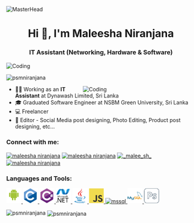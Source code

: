 ![MasterHead](https://media.datacamp.com/legacy/v1716311367/image_44591f0a45.gif)
<h1 align="center">Hi 👋, I'm Maleesha Niranjana</h1>
<h3 align="center"> IT Assistant (Networking, Hardware & Software)</h3>
<img align="center" alt="Coding" width="1200" src="https://user-images.githubusercontent.com/74038190/212284100-561aa473-3905-4a80-b561-0d28506553ee.gif">

<p align="left"> <img src="https://komarev.com/ghpvc/?username=psmniranjana&label=Profile%20views&color=0e75b6&style=flat" alt="psmniranjana" /> </p>


<img align="right" alt="Coding" width="300" hight="200" src="https://camo.githubusercontent.com/7cab7453b50c32be4c3605a42cb5e509644666999796555e759d06a9facf6b4a/68747470733a2f2f63646e2e6472696262626c652e636f6d2f75736572732f323133313939332f73637265656e73686f74732f343934383733362f74686f75676874776f726b732d6769665f6472696262626c652e676966">


- 👨‍💻  Working as an **IT Assistant** at Dynawash Limited, Sri Lanka
- 🎓  Graduated Software Engineer at NSBM Green University, Sri Lanka
- 💻  Freelancer
- 📝 Editor - Social Media post designing, Photo Editing, Product post designing, etc...

<h3 align="left">Connect with me:</h3>
<p align="left">
<a href="https://www.linkedin.com/in/maleesha-niranjana-2b2235250/" target="blank"><img align="center" src="https://raw.githubusercontent.com/rahuldkjain/github-profile-readme-generator/master/src/images/icons/Social/linked-in-alt.svg" alt="maleesha niranjana" height="30" width="40" /></a>
<a href="https://fb.com/maleesha niranjana" target="blank"><img align="center" src="https://raw.githubusercontent.com/rahuldkjain/github-profile-readme-generator/master/src/images/icons/Social/facebook.svg" alt="maleesha niranjana" height="30" width="40" /></a>
<a href="https://instagram.com/_malee_sh_" target="blank"><img align="center" src="https://raw.githubusercontent.com/rahuldkjain/github-profile-readme-generator/master/src/images/icons/Social/instagram.svg" alt="_malee_sh_" height="30" width="40" /></a>
<a href="https://twitter.com/" target="blank"><img align="center" src="https://static.vecteezy.com/system/resources/thumbnails/042/148/611/small_2x/new-twitter-x-logo-twitter-icon-x-social-media-icon-free-png.png" alt="maleesha niranjana" height="55" width="65" /></a> 
</p>


<h3 align="left">Languages and Tools:</h3>
<p align="left"> <a href="https://developer.android.com" target="_blank" rel="noreferrer"> <img src="https://raw.githubusercontent.com/devicons/devicon/master/icons/android/android-original-wordmark.svg" alt="android" width="40" height="40"/> </a> <a href="https://www.cprogramming.com/" target="_blank" rel="noreferrer"> <img src="https://raw.githubusercontent.com/devicons/devicon/master/icons/c/c-original.svg" alt="c" width="40" height="40"/> </a> <a href="https://www.w3schools.com/cs/" target="_blank" rel="noreferrer"> <img src="https://raw.githubusercontent.com/devicons/devicon/master/icons/csharp/csharp-original.svg" alt="csharp" width="40" height="40"/> </a> <a href="https://dotnet.microsoft.com/" target="_blank" rel="noreferrer"> <img src="https://raw.githubusercontent.com/devicons/devicon/master/icons/dot-net/dot-net-original-wordmark.svg" alt="dotnet" width="40" height="40"/> </a> <a href="https://www.java.com" target="_blank" rel="noreferrer"> <img src="https://raw.githubusercontent.com/devicons/devicon/master/icons/java/java-original.svg" alt="java" width="40" height="40"/> </a> <a href="https://developer.mozilla.org/en-US/docs/Web/JavaScript" target="_blank" rel="noreferrer"> <img src="https://raw.githubusercontent.com/devicons/devicon/master/icons/javascript/javascript-original.svg" alt="javascript" width="40" height="40"/> </a> <a href="https://www.microsoft.com/en-us/sql-server" target="_blank" rel="noreferrer"> <img src="https://www.svgrepo.com/show/303229/microsoft-sql-server-logo.svg" alt="mssql" width="40" height="40"/> </a> <a href="https://www.mysql.com/" target="_blank" rel="noreferrer"> <img src="https://raw.githubusercontent.com/devicons/devicon/master/icons/mysql/mysql-original-wordmark.svg" alt="mysql" width="40" height="40"/> </a> <a href="https://www.photoshop.com/en" target="_blank" rel="noreferrer"> <img src="https://raw.githubusercontent.com/devicons/devicon/master/icons/photoshop/photoshop-line.svg" alt="photoshop" width="40" height="40"/> </a> </p>

<p><img align="left" src="https://github-readme-stats.vercel.app/api/top-langs?username=psmniranjana&show_icons=true&locale=en&layout=compact" alt="psmniranjana" /></p>

<p>&nbsp;<img align="center" src="https://github-readme-stats.vercel.app/api?username=psmniranjana&show_icons=true&locale=en" alt="psmniranjana" /></p>


